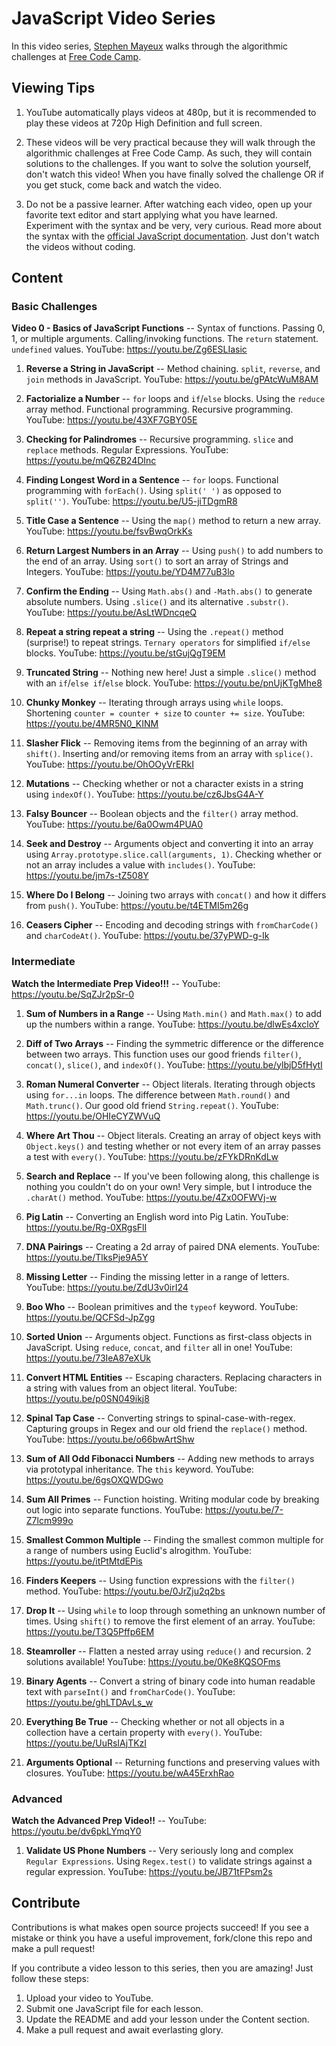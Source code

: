 # JavaScript Video Series
In this video series, [Stephen Mayeux](http://stephenmayeux.com) walks through the algorithmic challenges at [Free Code Camp](http://freecodecamp.com).

## Viewing Tips

1. YouTube automatically plays videos at 480p, but it is recommended to play these videos at 720p High Definition and full screen.

2. These videos will be very practical because they will walk through the algorithmic challenges at Free Code Camp. As such, they will contain solutions to the challenges. If you want to solve the solution yourself, don't watch this video! When you have finally solved the challenge OR if you get stuck, come back and watch the video.

3. Do not be a passive learner. After watching each video, open up your favorite text editor and start applying what you have learned. Experiment with the syntax and be very, very curious. Read more about the syntax with the [official JavaScript documentation](https://developer.mozilla.org/en-US/docs/Web/JavaScript). Just don't watch the videos without coding.

## Content

### Basic Challenges

**Video 0 - Basics of JavaScript Functions** -- Syntax of functions. Passing 0, 1, or multiple arguments. Calling/invoking functions. The `return` statement. `undefined` values. YouTube: https://youtu.be/Zg6ESLIasic

1. **Reverse a String in JavaScript** -- Method chaining. `split`, `reverse`, and `join` methods in JavaScript. YouTube: https://youtu.be/gPAtcWuM8AM

2. **Factorialize a Number** -- `for` loops and `if`/`else` blocks. Using the `reduce` array method. Functional programming. Recursive programming. YouTube: https://youtu.be/43XF7GBY05E

3. **Checking for Palindromes** -- Recursive programming. `slice` and `replace` methods. Regular Expressions. YouTube: https://youtu.be/mQ6ZB24DInc

4. **Finding Longest Word in a Sentence** -- `for` loops. Functional programming with `forEach()`. Using `split(' ')` as opposed to `split('')`. YouTube: https://youtu.be/U5-jiTDgmR8

5. **Title Case a Sentence** -- Using the `map()` method to return a new array. YouTube: https://youtu.be/fsvBwqOrkKs

6. **Return Largest Numbers in an Array** -- Using `push()` to add numbers to the end of an array. Using `sort()` to sort an array of Strings and Integers. YouTube: https://youtu.be/YD4M77uB3lo

7. **Confirm the Ending** -- Using `Math.abs()` and `-Math.abs()` to generate absolute numbers. Using `.slice()` and its alternative `.substr()`. YouTube: https://youtu.be/AsLtWDncqeQ

8. **Repeat a string repeat a string** -- Using the `.repeat()` method (surprise!) to repeat strings. `Ternary operators` for simplified `if/else` blocks. YouTube: https://youtu.be/stGujQgT9EM

9. **Truncated String** -- Nothing new here! Just a simple `.slice()` method with an `if`/`else if`/`else` block. YouTube: https://youtu.be/pnUjKTgMhe8

10. **Chunky Monkey** -- Iterating through arrays using `while` loops. Shortening `counter = counter + size` to `counter += size`. YouTube: https://youtu.be/4MR5N0_KINM

11. **Slasher Flick** -- Removing items from the beginning of an array with `shift()`. Inserting and/or removing items from an array with `splice()`. YouTube: https://youtu.be/OhOOyVrERkI

12. **Mutations** -- Checking whether or not a character exists in a string using `indexOf()`. YouTube:
https://youtu.be/cz6JbsG4A-Y

13. **Falsy Bouncer** -- Boolean objects and the `filter()` array method. YouTube: https://youtu.be/6a0Owm4PUA0

14. **Seek and Destroy** -- Arguments object and converting it into an array using `Array.prototype.slice.call(arguments, 1)`. Checking whether or not an array includes a value with `includes()`. YouTube: https://youtu.be/jm7s-tZ508Y

15. **Where Do I Belong** -- Joining two arrays with `concat()` and how it differs from `push()`. YouTube: https://youtu.be/t4ETMI5m26g

16. **Ceasers Cipher** -- Encoding and decoding strings with `fromCharCode()` and `charCodeAt()`. YouTube: https://youtu.be/37yPWD-g-Ik

### Intermediate

**Watch the Intermediate Prep Video!!!** -- YouTube: https://youtu.be/SqZJr2pSr-0

1. **Sum of Numbers in a Range** -- Using `Math.min()` and `Math.max()` to add up the numbers within a range. YouTube: https://youtu.be/dlwEs4xcloY

2. **Diff of Two Arrays** -- Finding the symmetric difference or the difference between two arrays. This function uses our good friends `filter()`, `concat()`, `slice()`, and `indexOf()`. YouTube: https://youtu.be/ylbjD5fHytI

3. **Roman Numeral Converter** -- Object literals. Iterating through objects using `for...in` loops. The difference between `Math.round()` and `Math.trunc()`. Our good old friend `String.repeat()`. YouTube: https://youtu.be/OHIeCYZWVuQ

4. **Where Art Thou** -- Object literals. Creating an array of object keys with `Object.keys()` and testing whether or not every item of an array passes a test with `every()`. YouTube: https://youtu.be/zFYkDRnKdLw

5. **Search and Replace** -- If you've been following along, this challenge is nothing you couldn't do on your own! Very simple, but I introduce the `.charAt()` method. YouTube: https://youtu.be/4Zx0OFWVj-w

6. **Pig Latin** -- Converting an English word into Pig Latin. YouTube: https://youtu.be/Rg-0XRgsFlI

7. **DNA Pairings** -- Creating a 2d array of paired DNA elements. YouTube: https://youtu.be/TlksPje9A5Y

8. **Missing Letter** -- Finding the missing letter in a range of letters. YouTube: https://youtu.be/ZdU3v0irI24

9. **Boo Who** -- Boolean primitives and the `typeof` keyword. YouTube: https://youtu.be/QCFSd-JpZgg

10. **Sorted Union** -- Arguments object. Functions as first-class objects in JavaScript. Using `reduce`, `concat`, and `filter` all in one! YouTube: https://youtu.be/73IeA87eXUk

11. **Convert HTML Entities** -- Escaping characters. Replacing characters in a string with values from an object literal. YouTube: https://youtu.be/p0SN049ikj8

12. **Spinal Tap Case** -- Converting strings to spinal-case-with-regex. Capturing groups in Regex and our old friend the `replace()` method. YouTube: https://youtu.be/o66bwArtShw

13. **Sum of All Odd Fibonacci Numbers** -- Adding new methods to arrays via prototypal inheritance. The `this` keyword. YouTube: https://youtu.be/6gsOXQWDGwo

14. **Sum All Primes** -- Function hoisting. Writing modular code by breaking out logic into separate functions. YouTube: https://youtu.be/7-Z7lcm999o

15. **Smallest Common Multiple** -- Finding the smallest common multiple for a range of numbers using Euclid's alrogithm. YouTube: https://youtu.be/itPtMtdEPis

16. **Finders Keepers** -- Using function expressions with the `filter()` method. YouTube: https://youtu.be/0JrZju2q2bs

17. **Drop It** -- Using `while` to loop through something an unknown number of times. Using `shift()` to remove the first element of an array. YouTube: https://youtu.be/T3Q5Pffp6EM

18. **Steamroller** -- Flatten a nested array using `reduce()` and recursion. 2 solutions available! YouTube: https://youtu.be/0Ke8KQSOFms

19. **Binary Agents** -- Convert a string of binary code into human readable text with `parseInt()` and `fromCharCode()`. YouTube: https://youtu.be/ghLTDAvLs_w

20. **Everything Be True** -- Checking whether or not all objects in a collection have a certain property with `every()`. YouTube: https://youtu.be/UuRsIAjTKzI

21. **Arguments Optional** -- Returning functions and preserving values with closures. YouTube: https://youtu.be/wA45ErxhRao

### Advanced

**Watch the Advanced Prep Video!!** -- YouTube: https://youtu.be/dv6pkLYmqY0

1. **Validate US Phone Numbers** -- Very seriously long and complex `Regular Expressions`. Using `Regex.test()` to validate strings against a regular expression. YouTube: https://youtu.be/JB71tFPsm2s

## Contribute

Contributions is what makes open source projects succeed! If you see a mistake or think you have a useful improvement, fork/clone this repo and make a pull request!

If you contribute a video lesson to this series, then you are amazing! Just follow these steps:

1. Upload your video to YouTube.
2. Submit one JavaScript file for each lesson.
3. Update the README and add your lesson under the Content section.
4. Make a pull request and await everlasting glory.
